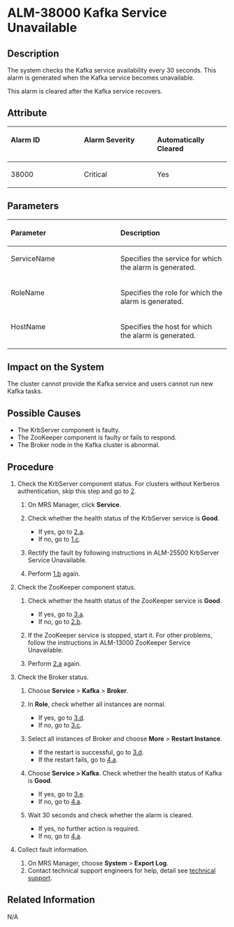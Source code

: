 # ALM-38000 Kafka Service Unavailable<a name="EN-US_TOPIC_0125375932"></a>

## Description<a name="s9b052d387a6f4625a5b2b9f1a7044671"></a>

The system checks the Kafka service availability every 30 seconds. This alarm is generated when the Kafka service becomes unavailable.

This alarm is cleared after the Kafka service recovers.

## Attribute<a name="se0aba127030947098e9d39bd5114b1d1"></a>

<a name="tf31b9cadb8484d3c954c79dab8e1b06c"></a>
<table><thead align="left"><tr id="r5ca96410d53b49d29bd092efa5f22a40"><th class="cellrowborder" valign="top" width="33.33333333333333%" id="mcps1.1.4.1.1"><p id="adc9e0efff4bd4460be56ab9d6272cc38"><a name="adc9e0efff4bd4460be56ab9d6272cc38"></a><a name="adc9e0efff4bd4460be56ab9d6272cc38"></a><strong id="a1a8acd92b06f4f028cfd19b480f3c57e"><a name="a1a8acd92b06f4f028cfd19b480f3c57e"></a><a name="a1a8acd92b06f4f028cfd19b480f3c57e"></a>Alarm ID</strong></p>
</th>
<th class="cellrowborder" valign="top" width="33.33333333333333%" id="mcps1.1.4.1.2"><p id="af7d103c7d09d4db5b942de18a15f4040"><a name="af7d103c7d09d4db5b942de18a15f4040"></a><a name="af7d103c7d09d4db5b942de18a15f4040"></a><strong id="a652202ef873549fea57b71559e430d74"><a name="a652202ef873549fea57b71559e430d74"></a><a name="a652202ef873549fea57b71559e430d74"></a>Alarm Severity</strong></p>
</th>
<th class="cellrowborder" valign="top" width="33.33333333333333%" id="mcps1.1.4.1.3"><p id="a8e45acc306c743f280fe5d441e90adb5"><a name="a8e45acc306c743f280fe5d441e90adb5"></a><a name="a8e45acc306c743f280fe5d441e90adb5"></a><strong id="aaf76956bea854dabb8ad72ea7bacfe94"><a name="aaf76956bea854dabb8ad72ea7bacfe94"></a><a name="aaf76956bea854dabb8ad72ea7bacfe94"></a>Automatically Cleared</strong></p>
</th>
</tr>
</thead>
<tbody><tr id="r30bf01d5151949c08218600349b7f6ed"><td class="cellrowborder" valign="top" width="33.33333333333333%" headers="mcps1.1.4.1.1 "><p id="a7d1f727ebec04d53b12b79dc962cff38"><a name="a7d1f727ebec04d53b12b79dc962cff38"></a><a name="a7d1f727ebec04d53b12b79dc962cff38"></a>38000</p>
</td>
<td class="cellrowborder" valign="top" width="33.33333333333333%" headers="mcps1.1.4.1.2 "><p id="a7091e3ea086f44ae824a592a64945955"><a name="a7091e3ea086f44ae824a592a64945955"></a><a name="a7091e3ea086f44ae824a592a64945955"></a>Critical</p>
</td>
<td class="cellrowborder" valign="top" width="33.33333333333333%" headers="mcps1.1.4.1.3 "><p id="a7274355ac0304a098d7377f1c75e589d"><a name="a7274355ac0304a098d7377f1c75e589d"></a><a name="a7274355ac0304a098d7377f1c75e589d"></a>Yes</p>
</td>
</tr>
</tbody>
</table>

## Parameters<a name="s17a35505f45945378a58d9258ab017da"></a>

<a name="t7de1a3442cbf445b82b9a8dc62c91349"></a>
<table><thead align="left"><tr id="rba4ea114d35249e7a7a4fe627c1b8c42"><th class="cellrowborder" valign="top" width="50%" id="mcps1.1.3.1.1"><p id="aeac8bf8664be48b6bb8b32f13d175d3d"><a name="aeac8bf8664be48b6bb8b32f13d175d3d"></a><a name="aeac8bf8664be48b6bb8b32f13d175d3d"></a><strong id="a04abab9a883e43c4b81da26227564642"><a name="a04abab9a883e43c4b81da26227564642"></a><a name="a04abab9a883e43c4b81da26227564642"></a>Parameter</strong></p>
</th>
<th class="cellrowborder" valign="top" width="50%" id="mcps1.1.3.1.2"><p id="af6ec9b9d9b8f4c73889ac5e40e990c4e"><a name="af6ec9b9d9b8f4c73889ac5e40e990c4e"></a><a name="af6ec9b9d9b8f4c73889ac5e40e990c4e"></a><strong id="aaff762aa53c0486aa0fa7e12d59da802"><a name="aaff762aa53c0486aa0fa7e12d59da802"></a><a name="aaff762aa53c0486aa0fa7e12d59da802"></a>Description</strong></p>
</th>
</tr>
</thead>
<tbody><tr id="rfa84e4f9dd97445e92a688f3822eff73"><td class="cellrowborder" valign="top" width="50%" headers="mcps1.1.3.1.1 "><p id="a00fde034c87e4f7c97324ada9b66a986"><a name="a00fde034c87e4f7c97324ada9b66a986"></a><a name="a00fde034c87e4f7c97324ada9b66a986"></a>ServiceName</p>
</td>
<td class="cellrowborder" valign="top" width="50%" headers="mcps1.1.3.1.2 "><p id="a54dd855dcd284a668e387da4c38ebdce"><a name="a54dd855dcd284a668e387da4c38ebdce"></a><a name="a54dd855dcd284a668e387da4c38ebdce"></a>Specifies the service for which the alarm is generated.</p>
</td>
</tr>
<tr id="rd3f9fa531b8f4b73b4042e8e88572d2f"><td class="cellrowborder" valign="top" width="50%" headers="mcps1.1.3.1.1 "><p id="a64a9fa9e63184491a89f39971d310393"><a name="a64a9fa9e63184491a89f39971d310393"></a><a name="a64a9fa9e63184491a89f39971d310393"></a>RoleName</p>
</td>
<td class="cellrowborder" valign="top" width="50%" headers="mcps1.1.3.1.2 "><p id="a243f14a736c041ce826013932812489e"><a name="a243f14a736c041ce826013932812489e"></a><a name="a243f14a736c041ce826013932812489e"></a>Specifies the role for which the alarm is generated.</p>
</td>
</tr>
<tr id="rc5a3ed78e72746e18e5b1dd35ac5d972"><td class="cellrowborder" valign="top" width="50%" headers="mcps1.1.3.1.1 "><p id="aa739ffd9f36b4221862a41f60339fcfa"><a name="aa739ffd9f36b4221862a41f60339fcfa"></a><a name="aa739ffd9f36b4221862a41f60339fcfa"></a>HostName</p>
</td>
<td class="cellrowborder" valign="top" width="50%" headers="mcps1.1.3.1.2 "><p id="a0b6f2fd048a14738837db03e669859c9"><a name="a0b6f2fd048a14738837db03e669859c9"></a><a name="a0b6f2fd048a14738837db03e669859c9"></a>Specifies the host for which the alarm is generated.</p>
</td>
</tr>
</tbody>
</table>

## Impact on the System<a name="s8d87e2fda9ae4bd58533c3c155c1f22a"></a>

The cluster cannot provide the Kafka service and users cannot run new Kafka tasks.

## Possible Causes<a name="s01040495e7cf4b1089a0d36947254348"></a>

-   The KrbServer component is faulty.
-   The ZooKeeper component is faulty or fails to respond.
-   The Broker node in the Kafka cluster is abnormal.

## Procedure<a name="s16ebbbd546454c7ab6eb1f7af3f8684c"></a>

1.  Check the KrbServer component status. For clusters without Kerberos authentication, skip this step and go to  [2](#l8a4f460f221f49469938544acd759b25).
    1.  On MRS Manager, click  **Service**.
    2.  <a name="ldabf0861246743658cff7b77136ea7b1"></a>Check whether the health status of the KrbServer service is  **Good**.
        -   If yes, go to  [2.a](#la8ec7d65b69f4b01b14999309811d288).
        -   If no, go to  [1.c](#l3b4d1dfbef4e40a4b8a9c4aa6df45b73).

    3.  <a name="l3b4d1dfbef4e40a4b8a9c4aa6df45b73"></a>Rectify the fault by following instructions in ALM-25500 KrbServer Service Unavailable.
    4.  Perform  [1.b](#ldabf0861246743658cff7b77136ea7b1)  again.

2.  <a name="l8a4f460f221f49469938544acd759b25"></a>Check the ZooKeeper component status.
    1.  <a name="la8ec7d65b69f4b01b14999309811d288"></a>Check whether the health status of the ZooKeeper service is  **Good**.
        -   If yes, go to  [3.a](#ld15a1010f63547628166e94a76ff9e27).
        -   If no, go to  [2.b](#l2efc138671b84bc79efcf030d286d9bf).

    2.  <a name="l2efc138671b84bc79efcf030d286d9bf"></a>If the ZooKeeper service is stopped, start it. For other problems, follow the instructions in ALM-13000 ZooKeeper Service Unavailable.
    3.  Perform  [2.a](#la8ec7d65b69f4b01b14999309811d288)  again.

3.  Check the Broker status.
    1.  <a name="ld15a1010f63547628166e94a76ff9e27"></a>Choose  **Service**  \>  **Kafka**  \>  **Broker**.
    2.  In  **Role**, check whether all instances are normal.
        -   If yes, go to  [3.d](#lfd8d6faa58af46f3905ce73752d1ccb9).
        -   If no, go to  [3.c](#l0ee8a282f57c4110bebcbe8f7adaf615).

    3.  <a name="l0ee8a282f57c4110bebcbe8f7adaf615"></a>Select all instances of Broker and choose  **More**  \>  **Restart Instance**.
        -   If the restart is successful, go to  [3.d](#lfd8d6faa58af46f3905ce73752d1ccb9).
        -   If the restart fails, go to  [4.a](#l84bbea557e2a43ee925517205d326d2e).

    4.  <a name="lfd8d6faa58af46f3905ce73752d1ccb9"></a>Choose  **Service \> Kafka**. Check whether the health status of Kafka is **Good**.
        -   If yes, go to  [3.e](#ld8b6eb9c98aa4795bbadd8402d64286d).
        -   If no, go to  [4.a](#l84bbea557e2a43ee925517205d326d2e).

    5.  <a name="ld8b6eb9c98aa4795bbadd8402d64286d"></a>Wait 30 seconds and check whether the alarm is cleared.
        -   If yes, no further action is required.
        -   If no, go to  [4.a](#l84bbea557e2a43ee925517205d326d2e).

4.  Collect fault information.
    1.  <a name="l84bbea557e2a43ee925517205d326d2e"></a>On MRS Manager, choose  **System**  \>  **Export Log**.
    2.  Contact technical support engineers for help, detail see  [technical support](https://docs.otc.t-systems.com/en-us/public/learnmore.html).


## Related Information<a name="s680a6e46f11d423abb2ca5f493446439"></a>

N/A

